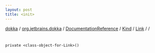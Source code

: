 ```yaml
---
layout: post
title: <init>
---
```

[dokka](../../../../../index.md) / [org.jetbrains.dokka](../../../../index.md) / [DocumentationReference](../../../index.md) / [Kind](../../index.md) / [Link](../index.md) / [<class-object-for-Link>](index.md) / [<init>](_init_.md)

# <init>

```
private <class-object-for-Link>()
```
